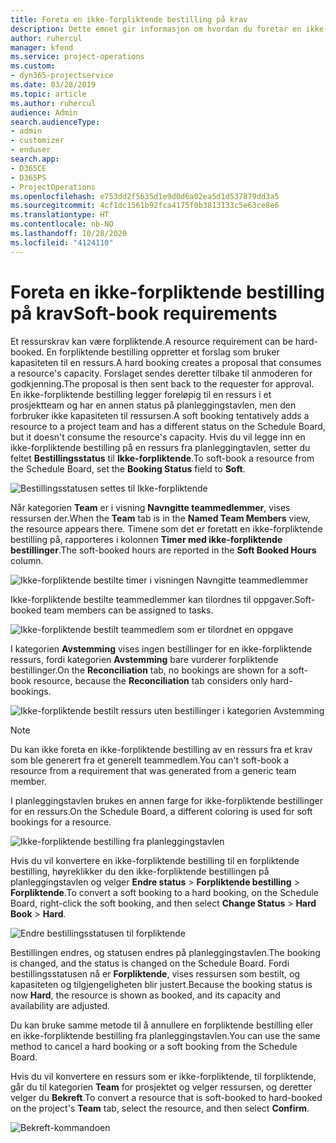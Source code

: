 ```yaml
---
title: Foreta en ikke-forpliktende bestilling på krav
description: Dette emnet gir informasjon om hvordan du foretar en ikke-forpliktende bestilling på krav.
author: ruhercul
manager: kfend
ms.service: project-operations
ms.custom:
- dyn365-projectservice
ms.date: 03/28/2019
ms.topic: article
ms.author: ruhercul
audience: Admin
search.audienceType:
- admin
- customizer
- enduser
search.app:
- D365CE
- D365PS
- ProjectOperations
ms.openlocfilehash: e753dd2f5635d1e9d0d6a02ea5d1d537879dd3a5
ms.sourcegitcommit: 4cf1dc1561b92fca4175f0b3813133c5e63ce8e6
ms.translationtype: HT
ms.contentlocale: nb-NO
ms.lasthandoff: 10/28/2020
ms.locfileid: "4124110"
---
```

# <a name="soft-book-requirements"></a><span data-ttu-id="7305a-103">Foreta en ikke-forpliktende bestilling på krav</span><span class="sxs-lookup"><span data-stu-id="7305a-103">Soft-book requirements</span></span>

<span data-ttu-id="7305a-104">Et ressurskrav kan være forpliktende.</span><span class="sxs-lookup"><span data-stu-id="7305a-104">A resource requirement can be hard-booked.</span></span> <span data-ttu-id="7305a-105">En forpliktende bestilling oppretter et forslag som bruker kapasiteten til en ressurs.</span><span class="sxs-lookup"><span data-stu-id="7305a-105">A hard booking creates a proposal that consumes a resource's capacity.</span></span> <span data-ttu-id="7305a-106">Forslaget sendes deretter tilbake til anmoderen for godkjenning.</span><span class="sxs-lookup"><span data-stu-id="7305a-106">The proposal is then sent back to the requester for approval.</span></span> <span data-ttu-id="7305a-107">En ikke-forpliktende bestilling legger foreløpig til en ressurs i et prosjektteam og har en annen status på planleggingstavlen, men den forbruker ikke kapasiteten til ressursen.</span><span class="sxs-lookup"><span data-stu-id="7305a-107">A soft booking tentatively adds a resource to a project team and has a different status on the Schedule Board, but it doesn't consume the resource's capacity.</span></span> <span data-ttu-id="7305a-108">Hvis du vil legge inn en ikke-forpliktende bestilling på en ressurs fra planleggingtavlen, setter du feltet **Bestillingsstatus** til **Ikke-forpliktende**.</span><span class="sxs-lookup"><span data-stu-id="7305a-108">To soft-book a resource from the Schedule Board, set the **Booking Status** field to **Soft**.</span></span>

![Bestillingsstatusen settes til Ikke-forpliktende](media/Resource-Management-image77.png)

<span data-ttu-id="7305a-110">Når kategorien **Team** er i visning **Navngitte teammedlemmer**, vises ressursen der.</span><span class="sxs-lookup"><span data-stu-id="7305a-110">When the **Team** tab is in the **Named Team Members** view, the resource appears there.</span></span> <span data-ttu-id="7305a-111">Timene som det er foretatt en ikke-forpliktende bestilling på, rapporteres i kolonnen **Timer med ikke-forpliktende bestillinger**.</span><span class="sxs-lookup"><span data-stu-id="7305a-111">The soft-booked hours are reported in the **Soft Booked Hours** column.</span></span>

![Ikke-forpliktende bestilte timer i visningen Navngitte teammedlemmer](media/Resource-Management-image78.png)

<span data-ttu-id="7305a-113">Ikke-forpliktende bestilte teammedlemmer kan tilordnes til oppgaver.</span><span class="sxs-lookup"><span data-stu-id="7305a-113">Soft-booked team members can be assigned to tasks.</span></span>

![Ikke-forpliktende bestilt teammedlem som er tilordnet en oppgave](media/Resource-Management-image79.png)

<span data-ttu-id="7305a-115">I kategorien **Avstemming** vises ingen bestillinger for en ikke-forpliktende ressurs, fordi kategorien **Avstemming** bare vurderer forpliktende bestillinger.</span><span class="sxs-lookup"><span data-stu-id="7305a-115">On the **Reconciliation** tab, no bookings are shown for a soft-book resource, because the **Reconciliation** tab considers only hard-bookings.</span></span>

![Ikke-forpliktende bestilt ressurs uten bestillinger i kategorien Avstemming](media/Resource-Management-image80.png)

> [!NOTE]
> <span data-ttu-id="7305a-117">Du kan ikke foreta en ikke-forpliktende bestilling av en ressurs fra et krav som ble generert fra et generelt teammedlem.</span><span class="sxs-lookup"><span data-stu-id="7305a-117">You can't soft-book a resource from a requirement that was generated from a generic team member.</span></span>

<span data-ttu-id="7305a-118">I planleggingstavlen brukes en annen farge for ikke-forpliktende bestillinger for en ressurs.</span><span class="sxs-lookup"><span data-stu-id="7305a-118">On the Schedule Board, a different coloring is used for soft bookings for a resource.</span></span>

![Ikke-forpliktende bestilling fra planleggingstavlen](media/Resource-Management-image81.png)

<span data-ttu-id="7305a-120">Hvis du vil konvertere en ikke-forpliktende bestilling til en forpliktende bestilling, høyreklikker du den ikke-forpliktende bestillingen på planleggingstavlen og velger **Endre status** \> **Forpliktende bestilling** \> **Forpliktende**.</span><span class="sxs-lookup"><span data-stu-id="7305a-120">To convert a soft booking to a hard booking, on the Schedule Board, right-click the soft booking, and then select **Change Status** \> **Hard Book** \> **Hard**.</span></span>

![Endre bestillingsstatusen til forpliktende](media/Resource-Management-image82.png)

<span data-ttu-id="7305a-122">Bestillingen endres, og statusen endres på planleggingstavlen.</span><span class="sxs-lookup"><span data-stu-id="7305a-122">The booking is changed, and the status is changed on the Schedule Board.</span></span> <span data-ttu-id="7305a-123">Fordi bestillingsstatusen nå er **Forpliktende**, vises ressursen som bestilt, og kapasiteten og tilgjengeligheten blir justert.</span><span class="sxs-lookup"><span data-stu-id="7305a-123">Because the booking status is now **Hard**, the resource is shown as booked, and its capacity and availability are adjusted.</span></span>

<span data-ttu-id="7305a-124">Du kan bruke samme metode til å annullere en forpliktende bestilling eller en ikke-forpliktende bestilling fra planleggingstavlen.</span><span class="sxs-lookup"><span data-stu-id="7305a-124">You can use the same method to cancel a hard booking or a soft booking from the Schedule Board.</span></span>

<span data-ttu-id="7305a-125">Hvis du vil konvertere en ressurs som er ikke-forpliktende, til forpliktende, går du til kategorien **Team** for prosjektet og velger ressursen, og deretter velger du **Bekreft**.</span><span class="sxs-lookup"><span data-stu-id="7305a-125">To convert a resource that is soft-booked to hard-booked on the project's **Team** tab, select the resource, and then select **Confirm**.</span></span>

![Bekreft-kommandoen](media/Resource-Management-image83.png)
